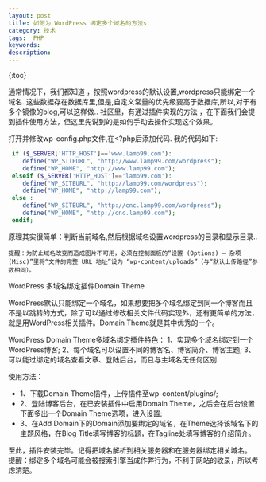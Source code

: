 ```yaml
---
layout: post
title: 如何为 WordPress 绑定多个域名的方法s
category: 技术	
tags:  PHP
keywords: 
description: 
---
```


{:toc} 

   通常情况下，我们都知道 ，按照wordpress的默认设置,wordpress只能绑定一个域名..这些数据存在数据库里,但是,自定义常量的优先级要高于数据库,所以,对于有多个镜像的blog,可以这样做..
社区里，有通过插件实现的方法 ，在下面我们会提到插件使用方法，但这里先说到的是如何手动去操作实现这个效果。

打开并修改wp-config.php文件,在<?php后添加代码. 我的代码如下:

```php
 if ($_SERVER['HTTP_HOST']=='www.lamp99.com'):
 	define("WP_SITEURL", "http://www.lamp99.com/wordpress");
	define("WP_HOME", "http://www.lamp99.com");
 elseif ($_SERVER['HTTP_HOST']=='lamp99.com'):
 	define("WP_SITEURL", "http://lamp99.com/wordpress");
   	define("WP_HOME", "http://lamp99.com");
 else :
  	define("WP_SITEURL", "http://cnc.lamp99.com/wordpress");
  	define("WP_HOME", "http://cnc.lamp99.com");
 endif;
```

原理其实很简单：判断当前域名,然后根据域名设置wordpress的目录和显示目录..

    提醒：为防止域名改变而造成图片不可用，必须在控制面板的“设置 (Options) – 杂项 (Misc)”里将“文件的完整 URL 地址”设为 “wp-content/uploads”（与“默认上传路径”参数相同）。

WordPress 多域名绑定插件Domain Theme

WordPress默认只能绑定一个域名，如果想要把多个域名绑定到同一个博客而且不是以跳转的方式，除了可以通过修改相关文件代码实现外，还有更简单的方法，就是用WordPress相关插件。Domain Theme就是其中优秀的一个。

WordPress Domain Theme多域名绑定插件特色：
1、实现多个域名绑定到一个WordPress博客;
2、每个域名可以设置不同的博客名、博客简介、博客主题;
3、可以能过绑定的域名查看文章、登陆后台，而且与主域名无任何区别.

使用方法：
- 1、下载Domain Theme插件，上传插件至wp-content/plugins/;
- 2、登陆博客后台，在已安装插件中启用Domain Theme，之后会在后台设置下面多出一个Domain Theme选项，进入设置;
- 3、在Add Domain下的Domain添加要绑定的域名，在Theme选择该域名下的主题风格，在Blog Title填写博客的标题，在Tagline处填写博客的介绍简介。

至此，插件安装完毕。记得把域名解析到相关服务器和在服务器绑定相关域名。
提醒：绑定多个域名可能会被搜索引擎当成作弊行为，不利于网站的收录，所以考虑清楚。